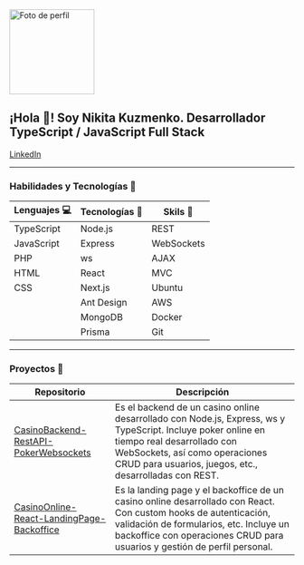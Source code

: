 <img src="https://avatars.githubusercontent.com/u/80328000?s=400&u=9e860ddf1ef9d24777ed5ae8ea95b1bd3c22666c&v=4" alt="Foto de perfil" width="150">
<h2>¡Hola 👋! Soy Nikita Kuzmenko. Desarrollador TypeScript / JavaScript Full Stack</h2>
<a href="https://www.linkedin.com/in/nikitaakuzmenko/">LinkedIn</a>

<hr>

### Habilidades y Tecnologías 💼

| Lenguajes 💻 | Tecnologías 🔧 | Skils 🚀 |
| ------------ | -------------- | -------- |
| TypeScript   | Node.js        | REST     |
| JavaScript   | Express        | WebSockets |
| PHP          | ws             | AJAX     |
| HTML         | React          | MVC      |
| CSS          | Next.js        | Ubuntu   |
|              | Ant Design     | AWS      |
|              | MongoDB        | Docker   |
|              | Prisma         | Git      |

<hr>

### Proyectos 📁

| Repositorio | Descripción |
| ------------------- | ----------- |
| [CasinoBackend-RestAPI-PokerWebsockets](https://github.com/nikitaa01/CasinoBackend-RestAPI-PokerWebsockets) | Es el backend de un casino online desarrollado con Node.js, Express, ws y TypeScript. Incluye poker online en tiempo real desarrollado con WebSockets, así como operaciones CRUD para usuarios, juegos, etc., desarrolladas con REST. |
| [CasinoOnline-React-LandingPage-Backoffice](https://github.com/nikitaa01/CasinoOnline-React-LandingPage-Backoffice) | Es la landing page y el backoffice de un casino online desarrollado con React. Con custom hooks de autenticación, validación de formularios, etc. Incluye un backoffice con operaciones CRUD para usuarios y gestión de perfil personal. |
